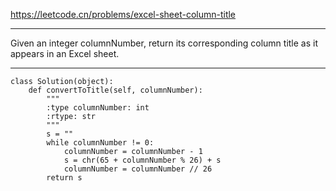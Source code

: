 https://leetcode.cn/problems/excel-sheet-column-title
***
Given an integer columnNumber, return its corresponding column title as it appears in an Excel sheet.
***
```
class Solution(object):
    def convertToTitle(self, columnNumber):
        """
        :type columnNumber: int
        :rtype: str
        """
        s = ""
        while columnNumber != 0:
            columnNumber = columnNumber - 1
            s = chr(65 + columnNumber % 26) + s
            columnNumber = columnNumber // 26
        return s
